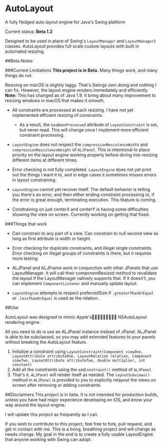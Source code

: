 # AutoLayout
A fully fledged auto layout engine for Java's Swing platform

Current status: **Beta 1.2**

Designed to be used in place of Swing's `LayoutManager` and `LayoutManager2` classes.  AutoLayout provides full scale custom layouts with built in automated resizing.

##Beta Notes

###Current Limitations
**This project is in Beta.**  Many things work, and many things do not.

Resizing on macOS is slightly laggy.  That's Swings own doing and nothing I can fix.  However, the layout engine renders immediately and efficiently. **Note:** This has changed as of Java 1.9.  It bring about many improvement to resizing windows in macOS that makes it smooth.

* All constraints are processed at each resizing.  I have not yet implemented efficient resizing of constraints.
	* As a result, the `hasBeenProcessed` attribute of `LayoutConstraint` is set, but never read.  This will change once I implement more efficient constraint processing.

* `LayoutEngine` does not respect the `compressionResistanceWidth` and `compressionResistanceHeight` of `ALJPanel`.  This is intentional to place priority on the layout engine working properly before diving into resizing different items at different times.

* Error checking is not fully completed.  `LayoutEngine` does not yet print out the things I want it to, and in edge cases it sometimes misses errors in layout constraining.

* `LayoutEngine` cannot yet recover itself.  The default behavior is telling you there's an error, and then either ending constraint processing or, if the error is great enough, terminating execution.  This feature is coming.

* Constraining on just centerX and centerY is having some difficulties showing the view on screen.  Currently working on getting that fixed.

###Things that work
* Can constrain to any part of a view.  Can constrain to null second view as long as first attribute is width or height.

* Error checking for duplicate constraints, and illegal single constraints.  Error checking on illegal groups of constraints is there, but it requires more testing.

* ALJPanel and ALJFrame work in conjunction with other JPanels that use LayoutManager.  It will call their componentResized method to revalidate the layout if the LayoutManager natively supports that.  If it doesn't, you can implement `ComponentListener` and manually update layout.

* `LayoutEngine` attempts to respect preferredSize if `.greaterThanOrEqual` or `.lessThanOrEqual` is used as the relation.

##Use

AutoLayout was designed to mimic Apple'sⓒ NSAutoLayout rendering engine.

All you need to do is use an ALJPanel instance instead of JPanel.  ALJPanel is able to be subclassed, so you may add extended features to your panels without breaking the AutoLayout feature.

1. Initialize a constraint using `LayoutConstraint(Component viewOne, LayoutAttribute attributeOne, LayoutRelation relation, Component viewTwo, LayoutAttribute attributeTwo, double multiplier, int constant)`
1. Add all the constraints using the `addConstraint()` method of `ALJPanel`.
2. That's it.  `ALJPanel` will render itself as needed.  The `layoutSubviews()` method in `ALJPanel` is provided to you to explicitly relayout the views on screen after removing or adding constraints.


##Disclaimers
This project is in beta.  It is not intended for production builds, unless you have had major experience developing on iOS, and know your way around the layout engine.

I will update this project as frequently as I can.

If you wish to contribute to this project, feel free to fork, pull request, and get in contact with me.  This is a living, breathing project and will change as needs change.  My goal in the end is to create a fully usable LayoutEngine that anyone working with Swing can adopt.